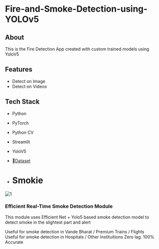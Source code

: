# Fire-and-Smoke-Detection-using-YOLOv5

## About

This is the Fire Detection App created with custom trained models using YoloV5
## Features

- Detect on Image
- Detect on Videos


## Tech Stack

- Python
- PyTorch
- Python CV
- Streamlit
- YoloV5



- 📅[Dataset](https://www.kaggle.com/datasets/antrosafin/fire-dataset-in-yolo-format)
- # Smokie

![1](https://github.com/MainakRepositor/Smokie/assets/64016811/eba4bb75-e5a6-4bd8-81fc-d115964291fe)


### Efficient Real-Time Smoke Detection Module
This module uses Efficient Net + Yolo5 based smoke detection model to detect smoke in the slightest part and alert

Useful for smoke detection in Vande Bharat / Premium Trains / Flights
Useful for smoke detection in Hospitals / Other Instituitions
Zero lag. 100% Accurate

